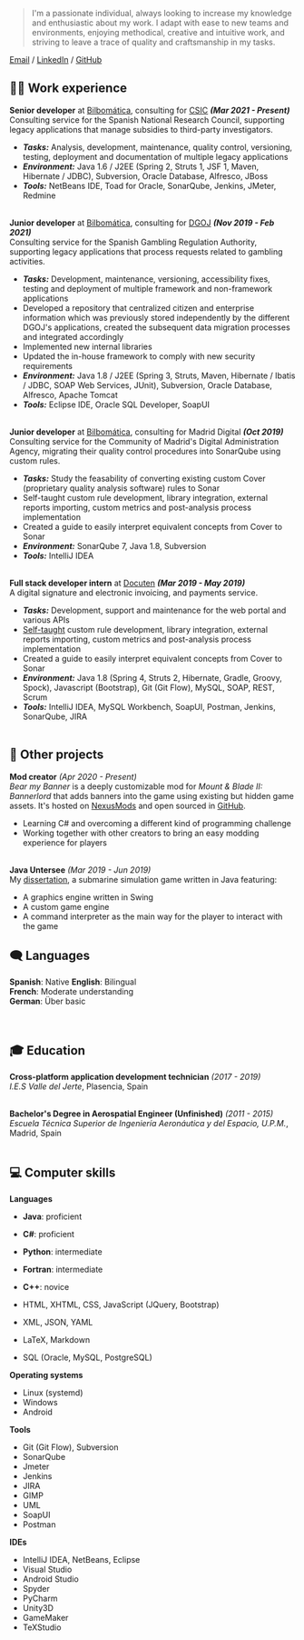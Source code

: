 > I'm a passionate individual, always looking to increase my knowledge and enthusiastic about my work. I adapt with ease to new teams and environments, enjoying methodical, creative and intuitive work, and striving to leave a trace of quality and craftsmanship in my tasks.

[Email](sebastianlavigne@tutanota.com) / [LinkedIn](https://www.linkedin.com/in/sebas-lavigne/) / [GitHub](https://github.com/sebaslavigne)

## 👨‍💼 Work experience

**Senior developer** at [Bilbomática](https://www.bilbomatica.es/), consulting for [CSIC](https://www.csic.es/) **_(Mar 2021 - Present)_** <br>
Consulting service for the Spanish National Research Council, supporting legacy applications that manage subsidies to third-party investigators.
  - **_Tasks:_** Analysis, development, maintenance, quality control, versioning, testing, deployment and documentation of multiple legacy applications
  - **_Environment:_** Java 1.6 / J2EE (Spring 2, Struts 1, JSF 1, Maven, Hibernate / JDBC), Subversion, Oracle Database, Alfresco, JBoss
  - **_Tools:_** NetBeans IDE, Toad for Oracle, SonarQube, Jenkins, JMeter, Redmine
<br><br>    

**Junior developer** at [Bilbomática](https://www.bilbomatica.es/), consulting for [DGOJ](https://www.ordenacionjuego.es/) **_(Nov 2019 - Feb 2021)_** <br>
Consulting service for the Spanish Gambling Regulation Authority, supporting legacy applications that process requests related to gambling activities.
  - **_Tasks:_** Development, maintenance, versioning, accessibility fixes, testing and deployment of multiple framework and non-framework applications
  - Developed a repository that centralized citizen and enterprise information which was previously stored independently by the different DGOJ's applications, created the subsequent data migration processes and integrated accordingly
  - Implemented new internal libraries
  - Updated the in-house framework to comply with new security requirements
  - **_Environment:_** Java 1.8 / J2EE (Spring 3, Struts, Maven, Hibernate / Ibatis / JDBC, SOAP Web Services, JUnit), Subversion, Oracle Database, Alfresco, Apache Tomcat
  - **_Tools:_** Eclipse IDE, Oracle SQL Developer, SoapUI
<br><br>

**Junior developer** at [Bilbomática](https://www.bilbomatica.es/), consulting for Madrid Digital **_(Oct 2019)_** <br>
Consulting service for the Community of Madrid's Digital Administration Agency, migrating their quality control procedures into SonarQube using custom rules.
  - **_Tasks:_** Study the feasability of converting existing custom Cover (proprietary quality analysis software) rules to Sonar
  - Self-taught custom rule development, library integration, external reports importing, custom metrics and post-analysis process implementation
  - Created a guide to easily interpret equivalent concepts from Cover to Sonar
  - **_Environment:_** SonarQube 7, Java 1.8, Subversion
  - **_Tools:_** IntelliJ IDEA
<br><br>

**Full stack developer intern** at [Docuten](https://docuten.com) **_(Mar 2019 - May 2019)_** <br>
A digital signature and electronic invoicing, and payments service.
  - **_Tasks:_** Development, support and maintenance for the web portal and various APIs
  - [Self-taught](https://github.com/sebaslavigne/sonar-klingon-plugin) custom rule development, library integration, external reports importing, custom metrics and post-analysis process implementation
  - Created a guide to easily interpret equivalent concepts from Cover to Sonar
  - **_Environment:_** Java 1.8 (Spring 4, Struts 2, Hibernate, Gradle, Groovy, Spock), Javascript (Bootstrap), Git (Git Flow), MySQL, SOAP, REST, Scrum
  - **_Tools:_** IntelliJ IDEA, MySQL Workbench, SoapUI, Postman, Jenkins, SonarQube, JIRA
<br><br>

## 🔧 Other projects

**Mod creator** _(Apr 2020 - Present)_ <br>
_Bear my Banner_ is a deeply customizable mod for _Mount & Blade II: Bannerlord_ that adds banners into the game using existing but hidden game assets. It's hosted on [NexusMods](https://github.com/sebaslavigne/BearMyBanner) and open sourced in [GitHub](https://www.nexusmods.com/mountandblade2bannerlord/mods/432?tab=description).
  - Learning C# and overcoming a different kind of programming challenge
  - Working together with other creators to bring an easy modding experience for players
<br><br>

**Java Untersee** _(Mar 2019 - Jun 2019)_ <br>
My [dissertation](https://github.com/sebaslavigne/java-untersee), a submarine simulation game written in Java featuring:
  - A graphics engine written in Swing
  - A custom game engine
  - A command interpreter as the main way for the player to interact with the game


## 🗨️ Languages

**Spanish**: Native
**English**: Bilingual <br>
**French**: Moderate understanding <br>
**German**: Über basic <br>
<br><br>

## 🎓 Education

**Cross-platform application development technician** _(2017 - 2019)_ <br>
*I.E.S Valle del Jerte*, Plasencia, Spain
<br><br>
  
**Bachelor's Degree in Aerospatial Engineer (Unfinished)** _(2011 - 2015)_ <br>
*Escuela Técnica Superior de Ingeniería Aeronáutica y del Espacio, U.P.M.*, Madrid, Spain
<br><br>

## 💻 Computer skills

**Languages**
* **Java**: proficient
* **C#**: proficient
* **Python**: intermediate
* **Fortran**: intermediate
* **C++**: novice

* HTML, XHTML, CSS, JavaScript (JQuery, Bootstrap)
* XML, JSON, YAML
* LaTeX, Markdown
* SQL (Oracle, MySQL, PostgreSQL)

**Operating systems**
* Linux (systemd)
* Windows
* Android

**Tools**
* Git (Git Flow), Subversion
* SonarQube
* Jmeter
* Jenkins
* JIRA
* GIMP
* UML
* SoapUI
* Postman
 
**IDEs**
* IntelliJ IDEA, NetBeans, Eclipse
* Visual Studio
* Android Studio
* Spyder
* PyCharm
* Unity3D
* GameMaker
* TeXStudio

